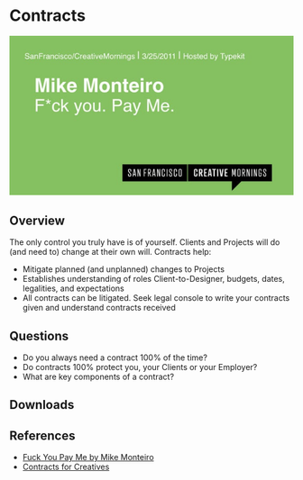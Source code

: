 # Contracts 

![Fuck You Pay Me](../_img/fuckyoupayme.jpg)

## Overview
The only control you truly have is of yourself. Clients and Projects will do (and need to) change at their own will. Contracts help:

* Mitigate planned (and unplanned) changes to Projects
* Establishes understanding of roles Client-to-Designer, budgets, dates, legalities, and expectations 
* All contracts can be litigated. Seek legal console to write your contracts given and understand contracts received

## Questions
* Do you always need a contract 100% of the time? 
* Do contracts 100% protect you, your Clients or your Employer?
* What are key components of a contract? 

## Downloads


## References
* [Fuck You Pay Me by Mike Monteiro](https://vimeo.com/22053820)
* [Contracts for Creatives](https://www.lynda.com/Business-Skills-tutorials/Contracting-Creatives/508540-2.html?srchtrk=index%3a2%0alinktypeid%3a2%0aq%3acontracts%0apage%3a1%0as%3arelevance%0asa%3atrue%0aproducttypeid%3a2)